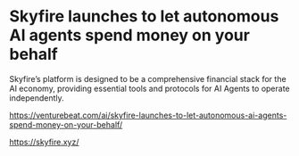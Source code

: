 # Skyfire launches to let autonomous AI agents spend money on your behalf

Skyfire’s platform is designed to be a comprehensive financial stack for the AI economy, providing essential tools and protocols for AI Agents to operate independently.

https://venturebeat.com/ai/skyfire-launches-to-let-autonomous-ai-agents-spend-money-on-your-behalf/

https://skyfire.xyz/